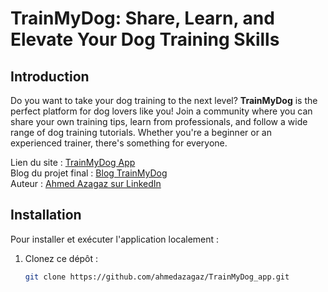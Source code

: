 # TrainMyDog: Share, Learn, and Elevate Your Dog Training Skills

## Introduction

Do you want to take your dog training to the next level? **TrainMyDog** is the perfect platform for dog lovers like you! Join a community where you can share your own training tips, learn from professionals, and follow a wide range of dog training tutorials. Whether you're a beginner or an experienced trainer, there's something for everyone.

Lien du site : [TrainMyDog App](https://trainmydog.framer.website)  
Blog du projet final : [Blog TrainMyDog](https://medium.com/mon-blog/trainmydog-project)  
Auteur : [Ahmed Azagaz sur LinkedIn](https://www.linkedin.com/in/ahmed-azagaz-0678b7281/)

## Installation

Pour installer et exécuter l'application localement :

1. Clonez ce dépôt :

   ```bash
   git clone https://github.com/ahmedazagaz/TrainMyDog_app.git




